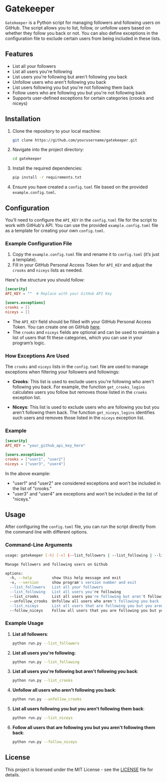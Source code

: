 # Gatekeeper

`Gatekeeper` is a Python script for managing followers and following users on GitHub. The script allows you to list, follow, or unfollow users based on whether they follow you back or not. You can also define exceptions in the configuration file to exclude certain users from being included in these lists.

## Features

- List all your followers
- List all users you're following
- List users you're following but aren't following you back
- Unfollow users who aren't following you back
- List users following you but you're not following them back
- Follow users who are following you but you're not following back
- Supports user-defined exceptions for certain categories (crooks and niceys)

## Installation

1. Clone the repository to your local machine:

    ```bash
    git clone https://github.com/yourusername/gatekeeper.git
    ```

2. Navigate into the project directory:

    ```bash
    cd gatekeeper
    ```

3. Install the required dependencies:

    ```bash
    pip install -r requirements.txt
    ```

4. Ensure you have created a `config.toml` file based on the provided `example.config.toml`.

## Configuration

You’ll need to configure the `API_KEY` in the `config.toml` file for the script to work with GitHub's API. You can use the provided `example.config.toml` file as a template for creating your own `config.toml`.

### Example Configuration File

1. Copy the `example.config.toml` file and rename it to `config.toml` (it’s just a template).
2. Fill in your GitHub Personal Access Token for `API_KEY` and adjust the `crooks` and `niceys` lists as needed.

Here's the structure you should follow:

```toml
[security]
API_KEY = ""  # Replace with your GitHub API Key

[users.exceptions]
crooks = [] 
niceys = [] 
```

- The `API_KEY` field should be filled with your GitHub Personal Access Token. You can create one on GitHub [here](https://github.com/settings/tokens).
- The `crooks` and `niceys` fields are optional and can be used to maintain a list of users that fit these categories, which you can use in your program’s logic.

### How Exceptions Are Used

The `crooks` and `niceys` lists in the `config.toml` file are used to manage exceptions when filtering your followers and followings:

- **Crooks**: This list is used to exclude users you're following who aren't following you back. For example, the function `get_crooks_logins` calculates users you follow but removes those listed in the `crooks` exception list.
  
- **Niceys**: This list is used to exclude users who are following you but you aren't following them back. The function `get_niceys_logins` identifies such users and removes those listed in the `niceys` exception list.

### Example

```toml
[security]
API_KEY = "your_github_api_key_here"

[users.exceptions]
crooks = ["user1", "user2"]
niceys = ["user3", "user4"]
```

In the above example:

- "user1" and "user2" are considered exceptions and won't be included in the list of "crooks."
- "user3" and "user4" are exceptions and won't be included in the list of "niceys."

## Usage

After configuring the `config.toml` file, you can run the script directly from the command line with different options.

### Command-Line Arguments

```bash
usage: gatekeeper [-h] [-v] (--list_followers | --list_following | --list_crooks | --unfollow_crooks | --list_niceys | --follow_niceys)

Manage followers and following users on Github

options:
  -h, --help         show this help message and exit
  -v, --version      show program's version number and exit
  --list_followers   List all your followers
  --list_following   List all users you're following
  --list_crooks      List all users you're following but aren't following you back
  --unfollow_crooks  Unfollow all users who aren't following you back
  --list_niceys      List all users that are following you but you aren't following them back
  --follow_niceys    Follow all users that you are following you but you aren't following them
```

### Example Usage

1. **List all followers**:

    ```bash
    python run.py --list_followers
    ```

2. **List all users you're following**:

    ```bash
    python run.py --list_following
    ```

3. **List all users you're following but aren't following you back**:

    ```bash
    python run.py --list_crooks
    ```

4. **Unfollow all users who aren't following you back**:

    ```bash
    python run.py --unfollow_crooks
    ```

5. **List all users following you but you aren't following them back**:

    ```bash
    python run.py --list_niceys
    ```

6. **Follow all users that are following you but you aren't following them back**:

    ```bash
    python run.py --follow_niceys
    ```

## License

This project is licensed under the MIT License - see the [LICENSE](LICENSE.txt) file for details.
